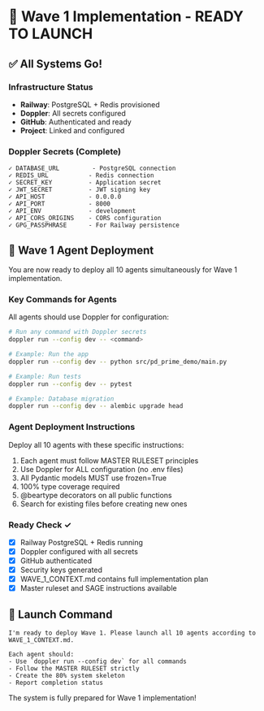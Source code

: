 # 🚀 Wave 1 Implementation - READY TO LAUNCH

## ✅ All Systems Go!

### Infrastructure Status

- **Railway**: PostgreSQL + Redis provisioned
- **Doppler**: All secrets configured
- **GitHub**: Authenticated and ready
- **Project**: Linked and configured

### Doppler Secrets (Complete)

```
✓ DATABASE_URL         - PostgreSQL connection
✓ REDIS_URL           - Redis connection
✓ SECRET_KEY          - Application secret
✓ JWT_SECRET          - JWT signing key
✓ API_HOST            - 0.0.0.0
✓ API_PORT            - 8000
✓ API_ENV             - development
✓ API_CORS_ORIGINS    - CORS configuration
✓ GPG_PASSPHRASE      - For Railway persistence
```

## 🎯 Wave 1 Agent Deployment

You are now ready to deploy all 10 agents simultaneously for Wave 1 implementation.

### Key Commands for Agents

All agents should use Doppler for configuration:

```bash
# Run any command with Doppler secrets
doppler run --config dev -- <command>

# Example: Run the app
doppler run --config dev -- python src/pd_prime_demo/main.py

# Example: Run tests
doppler run --config dev -- pytest

# Example: Database migration
doppler run --config dev -- alembic upgrade head
```

### Agent Deployment Instructions

Deploy all 10 agents with these specific instructions:

1. Each agent must follow MASTER RULESET principles
2. Use Doppler for ALL configuration (no .env files)
3. All Pydantic models MUST use frozen=True
4. 100% type coverage required
5. @beartype decorators on all public functions
6. Search for existing files before creating new ones

### Ready Check ✓

- [x] Railway PostgreSQL + Redis running
- [x] Doppler configured with all secrets
- [x] GitHub authenticated
- [x] Security keys generated
- [x] WAVE_1_CONTEXT.md contains full implementation plan
- [x] Master ruleset and SAGE instructions available

## 🚀 Launch Command

```
I'm ready to deploy Wave 1. Please launch all 10 agents according to WAVE_1_CONTEXT.md.

Each agent should:
- Use `doppler run --config dev` for all commands
- Follow the MASTER RULESET strictly
- Create the 80% system skeleton
- Report completion status
```

The system is fully prepared for Wave 1 implementation!
